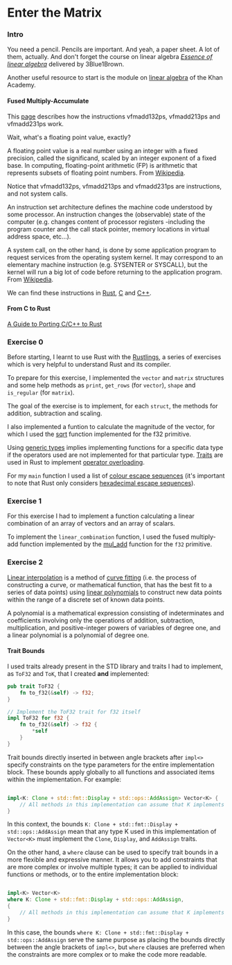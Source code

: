 # Enter the Matrix

### Intro

You need a pencil. Pencils are important. And yeah, a paper sheet. A lot of them, actually. And don't forget the course on linear algebra [_Essence of linear algebra_](https://www.youtube.com/playlist?list=PLZHQObOWTQDPD3MizzM2xVFitgF8hE_ab) delivered by 3Blue1Brown.

Another useful resource to start is the module on [linear algebra](https://www.khanacademy.org/math/linear-algebra) of the Khan Academy.

#### Fused Multiply-Accumulate

This [page](https://www.felixcloutier.com/x86/vfmadd132ps:vfmadd213ps:vfmadd231ps) describes how the instructions vfmadd132ps, vfmadd213ps and vfmadd231ps work.

Wait, what's a floating point value, exactly?

A floating point value is a real number using an integer with a fixed precision, called the significand, scaled by an integer exponent of a fixed base.
In computing, floating-point arithmetic (FP) is arithmetic that represents subsets of floating point numbers.
From [Wikipedia](https://en.wikipedia.org/wiki/Floating-point_arithmetic).

Notice that vfmadd132ps, vfmadd213ps and vfmadd231ps are instructions, and not system calls.

An instruction set architecture defines the machine code understood by some processor. An instruction changes the (observable) state of the computer (e.g. changes content of processor registers -including the program counter and the call stack pointer, memory locations in virtual address space, etc...).

A system call, on the other hand, is done by some application program to request services from the operating system kernel. It may correspond to an elementary machine instruction (e.g. SYSENTER or SYSCALL), but the kernel will run a big lot of code before returning to the application program.
From [Wikipedia](https://stackoverflow.com/questions/44201171/what-is-the-difference-between-system-calls-and-instruction-set).

We can find these instructions in [Rust](https://docs.rs/num-traits/latest/num_traits/ops/mul_add/trait.MulAdd.html), [C](https://www.gnu.org/software/c-intro-and-ref/manual/html_node/Fused-Multiply_002dAdd.html) and [C++](https://en.cppreference.com/w/cpp/numeric/math/fma).

#### From C to Rust

[A Guide to Porting C/C++ to Rust](https://locka99.gitbooks.io/a-guide-to-porting-c-to-rust)

### Exercise 0

Before starting, I learnt to use Rust with the [Rustlings](https://github.com/rust-lang/rustlings), a series of exercises which is very helpful to understand Rust and its compiler.

To prepare for this exercise, I implemented the `vector` and `matrix` structures and some help methods as `print`, `get_rows` (for `vector`), `shape` and `is_regular` (for `matrix`).

The goal of the exercise is to implement, for each `struct`, the methods for addition, subtraction and scaling.

I also implemented a funtion to calculate the magnitude of the vector, for which I used the [sqrt](https://doc.rust-lang.org/std/primitive.f32.html#method.sqrt) function implemented for the f32 primitive.

Using [generic types](https://doc.rust-lang.org/book/ch10-01-syntax.html) implies implementing functions for a specific data type if the operators used are not implemented for that particular type. [Traits](https://doc.rust-lang.org/std/ops/index.html#traits) are used in Rust to implement [operator overloading](https://doc.rust-lang.org/rust-by-example/trait/ops.html).
 
For my `main` function I used a list of [colour escape sequences](https://stackoverflow.com/questions/4842424/list-of-ansi-color-escape-sequences) (it's important to note that Rust only considers [hexadecimal escape sequences](https://stackoverflow.com/questions/69981449/how-do-i-print-colored-text-to-the-terminal-in-rust)).

### Exercise 1

For this exercise I had to implement a function calculating a linear combination of an array of vectors and an array of scalars.

To implement the `linear_combination` function, I used the fused multiply-add function implemented by the [mul_add](https://doc.rust-lang.org/std/primitive.f32.html#method.mul_add) function for the `f32` primitive.


### Exercise 2

[Linear interpolation](https://en.wikipedia.org/wiki/Linear_interpolation) is a method of [curve fitting](https://en.wikipedia.org/wiki/Curve_fitting) (i.e. the process of constructing a curve, or mathematical function, that has the best fit to a series of data points) using [linear polynomials](https://en.wikipedia.org/wiki/Polynomial#linear_polynomial) to construct new data points within the range of a discrete set of known data points.

A polynomial is a mathematical expression consisting of indeterminates and coefficients involving only the operations of addition, subtraction, multiplication, and positive-integer powers of variables of degree one, and a linear polynomial is a polynomial of degree one.










#### Trait Bounds

I used traits already present in the STD library and traits I had to implement, as `ToF32` and `ToK`, that I created __and__ implemented:

```rust
pub trait ToF32 {
	fn to_f32(&self) -> f32;
}

// Implement the ToF32 trait for f32 itself
impl ToF32 for f32 {
	fn to_f32(&self) -> f32 {
		*self
	}
}
```
Trait bounds directly inserted in between angle brackets after `impl<>` specify constraints on the type parameters for the entire implementation block. These bounds apply globally to all functions and associated items within the implementation. For example:

```rust

impl<K: Clone + std::fmt::Display + std::ops::AddAssign> Vector<K> {
    // All methods in this implementation can assume that K implements Clone, Display, and AddAssign.
}
```

In this context, the bounds `K: Clone + std::fmt::Display + std::ops::AddAssign` mean that any type K used in this implementation of `Vector<K>` must implement the `Clone`, `Display`, and `AddAssign` traits.


On the other hand, a `where` clause can be used to specify trait bounds in a more flexible and expressive manner. It allows you to add constraints that are more complex or involve multiple types; it can be applied to individual functions or methods, or to the entire implementation block:

```rust

impl<K> Vector<K>
where K: Clone + std::fmt::Display + std::ops::AddAssign,
{
    // All methods in this implementation can assume that K implements Clone, Display, and AddAssign.
}
```
In this case, the bounds `where K: Clone + std::fmt::Display + std::ops::AddAssign` serve the same purpose as placing the bounds directly between the angle brackets of `impl<>`, but `where` clauses are preferred when the constraints are more complex or to make the code more readable.